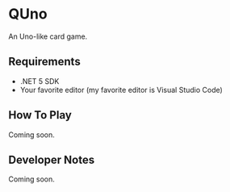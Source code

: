 # QUno

An Uno-like card game.

## Requirements

* .NET 5 SDK
* Your favorite editor (my favorite editor is Visual Studio Code)

## How To Play

Coming soon.

## Developer Notes

Coming soon.
